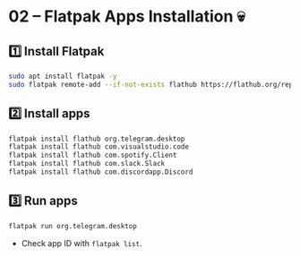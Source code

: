 # 02 – Flatpak Apps Installation 💀

## 1️⃣ Install Flatpak

```bash
sudo apt install flatpak -y
sudo flatpak remote-add --if-not-exists flathub https://flathub.org/repo/flathub.flatpakrepo
```

## 2️⃣ Install apps

```bash
flatpak install flathub org.telegram.desktop
flatpak install flathub com.visualstudio.code
flatpak install flathub com.spotify.Client
flatpak install flathub com.slack.Slack
flatpak install flathub com.discordapp.Discord
```

## 3️⃣ Run apps

```bash
flatpak run org.telegram.desktop
```

- Check app ID with `flatpak list`.
